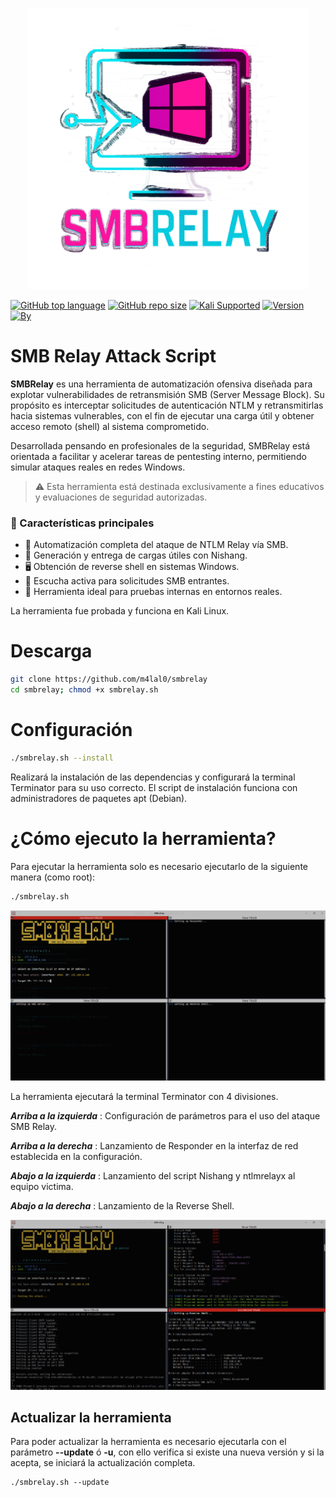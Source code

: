 <p align="center"><img width=450 alt="SMBRelay" src="./images/logo.png"></p>

[![GitHub top language](https://img.shields.io/github/languages/top/m4lal0/smbrelay?logo=gnu-bash&style=for-the-badge)](#)
[![GitHub repo size](https://img.shields.io/github/repo-size/m4lal0/smbrelay?logo=webpack&style=for-the-badge)](#)
[![Kali Supported](https://img.shields.io/badge/Kali-Supported-blue?style=for-the-badge&logo=kali-linux)](#)
[![Version](https://img.shields.io/badge/Version-1.0.3-blue?style=for-the-badge)](#)
[![By](https://img.shields.io/badge/By-m4lal0-green?style=for-the-badge&logo=github)](#)


# SMB Relay Attack Script
**SMBRelay** es una herramienta de automatización ofensiva diseñada para explotar vulnerabilidades de retransmisión SMB (Server Message Block). Su propósito es interceptar solicitudes de autenticación NTLM y retransmitirlas hacia sistemas vulnerables, con el fin de ejecutar una carga útil y obtener acceso remoto (shell) al sistema comprometido.

Desarrollada pensando en profesionales de la seguridad, SMBRelay está orientada a facilitar y acelerar tareas de pentesting interno, permitiendo simular ataques reales en redes Windows.

> ⚠️ Esta herramienta está destinada exclusivamente a fines educativos y evaluaciones de seguridad autorizadas.

### 🎯 Características principales
+ 🔁 Automatización completa del ataque de NTLM Relay vía SMB.
+ 🧠 Generación y entrega de cargas útiles con Nishang.
+ 🖥️ Obtención de reverse shell en sistemas Windows.
+ 📡 Escucha activa para solicitudes SMB entrantes.
+ 🧪 Herramienta ideal para pruebas internas en entornos reales.

La herramienta fue probada y funciona en Kali Linux.

# Descarga

```bash
git clone https://github.com/m4lal0/smbrelay
cd smbrelay; chmod +x smbrelay.sh
```

# Configuración

```bash
./smbrelay.sh --install
```

Realizará la instalación de las dependencias y configurará la terminal Terminator para su uso correcto. El script de instalación funciona con administradores de paquetes apt (Debian).

# ¿Cómo ejecuto la herramienta?

Para ejecutar la herramienta solo es necesario ejecutarlo de la siguiente manera (como root):

```bash
./smbrelay.sh
```

![SMBRelay](./images/smbrelay.png)

La herramienta ejecutará la terminal Terminator con 4 divisiones.

***Arriba a la izquierda*** : Configuración de parámetros para el uso del ataque SMB Relay.

***Arriba a la derecha*** : Lanzamiento de Responder en la interfaz de red establecida en la configuración.

***Abajo a la izquierda*** : Lanzamiento del script Nishang y ntlmrelayx al equipo victima.

***Abajo a la derecha*** : Lanzamiento de la Reverse Shell.

![SMBRelay](./images/smbrelay3.png)

## Actualizar la herramienta

Para poder actualizar la herramienta es necesario ejecutarla con el parámetro **--update** ó **-u**, con ello verifica si existe una nueva versión y si la acepta, se iniciará la actualización completa.

```
./smbrelay.sh --update
```